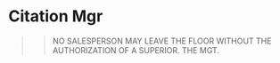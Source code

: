 Citation Mgr
============

> > NO SALESPERSON MAY LEAVE THE FLOOR WITHOUT THE AUTHORIZATION OF A SUPERIOR.
> > THE MGT.

